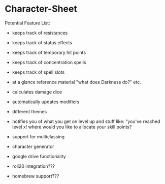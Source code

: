 # Character-Sheet

Potential Feature List:

- keeps track of resistances
- keeps track of status effects
- keeps track of temporary hit points
- keeps track of concentration spells
- keeps track of spell slots

- at a glance reference material "what does Darkness do?" etc.

- calculates damage dice

- automatically updates modifiers

- different themes

- notifies you of what you get on level up and stuff like:
    "you've reached level x! where would you like to allocate your skill points?

- support for multiclassing

- character generator

- google drive functionality

- roll20 integration???

- homebrew support???


